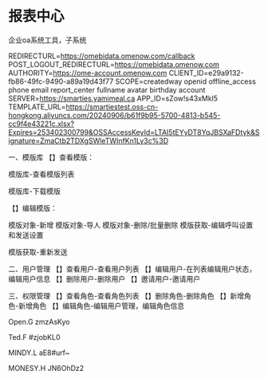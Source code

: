 # 报表中心

企业oa系统工具，子系统

REDIRECTURL=https://omebidata.omenow.com/callback
POST_LOGOUT_REDIRECTURL=https://omebidata.omenow.com
AUTHORITY=https://ome-account.omenow.com
CLIENT_ID=e29a9132-fb86-49fc-9490-a89a19d43f77
SCOPE=createdway openid offline_access phone email report_center fullname avatar birthday account
SERVER=https://smarties.yamimeal.ca
APP_ID=sZow!s43xMkl5
TEMPLATE_URL=https://smartiestest.oss-cn-hongkong.aliyuncs.com/20240906/b61f9b95-5700-4813-b545-cc9f4e43221c.xlsx?Expires=253402300799&OSSAccessKeyId=LTAI5tEYyDT8YqJBSXaFDtyk&Signature=ZmaCtb2TDXgSWleTWInfKn1Ly3c%3D

一、模版库
【】查看模版：

模版库-查看模版列表

模版库-下载模版



【】编辑模版：

模版对象-新增
模版对象-导人
模版对象-删除/批量删除
模版获取-编辑呼叫设置和发送设置

模版获取-重新发送



二、用户管理
【】查看用户-查看用户列表
【】编辑用户-在列表编辑用户状态，编辑用户信息
【】删除用户-删除用户
【】邀请用户-邀请用户

三、权限管理
【】查看角色-查看角色列表
【】删除角色-删除角色
【】新增角色-新增角色
【】编辑角色-编辑用户管理，编辑角色信息



Open.G zmzAsKyo

Ted.F #zjobKL0

MINDY.L aE8#urf~

MONESY.H JN6OhDz2
